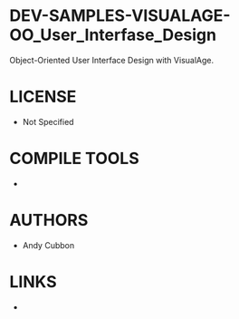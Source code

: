 DEV-SAMPLES-VISUALAGE-OO_User_Interfase_Design
==============================================

 Object-Oriented User Interface Design with VisualAge. 

LICENSE
===============
* Not Specified

COMPILE TOOLS
===============
* 
 
AUTHORS
===============
* Andy Cubbon

LINKS
===============
* 
